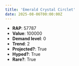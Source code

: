 ```yaml
---
title: 'Emerald Crystal Circlet'
date: 2025-08-06T00:00:00Z
---
```

- **RAP**: 57787
- **Value**: 100000
- **Demand level**: 0
- **Trend**: 2
- **Projected?**: True
- **Hyped?**: True
- **Rare?**: True
